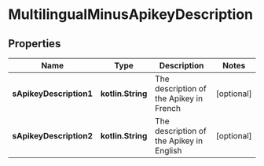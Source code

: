 
# MultilingualMinusApikeyDescription

## Properties
Name | Type | Description | Notes
------------ | ------------- | ------------- | -------------
**sApikeyDescription1** | **kotlin.String** | The description of the Apikey in French |  [optional]
**sApikeyDescription2** | **kotlin.String** | The description of the Apikey in English |  [optional]



